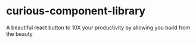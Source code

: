# curious-component-library
A beautiful react button to 10X your productivity by allowing you build from the beauty
